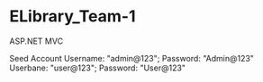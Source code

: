 # ELibrary_Team-1
ASP.NET MVC

Seed Account
Username: "admin@123"; Password: "Admin@123"
Userbane: "user@123"; Password: "User@123"
